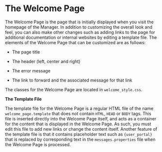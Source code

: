 # The Welcome Page

The Welcome Page is the page that is initially displayed when you visit the homepage of the Manager. In addition to customizing the overall look and feel, you can also make other changes such as adding links to the page for additional documentation or internal websites by editing a template file. The elements of the Welcome Page that can be customized are as follows:

* The page title

* The header (left, center and right)

* The error message

* The link to forward and the associated message for that link

The classes for the Welcome Page are located in `welcome_style.css`.

**The Template File**

The template file for the Welcome Page is a regular HTML file of the name `welcome_page.template` that does not contain `HTML`, `HEAD` or `BODY` tags. This file is inserted directly into the Welcome Page itself, and acts as a container for the content that is displayed in the Welcome Page. As such, you must edit this file to add new links or change the content itself. Another feature of the template file is that it contains placeholder text such as `{user_portal}` that is replaced by corresponding text in the `messages.properties` file when the Welcome Page is processed.
